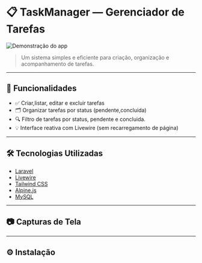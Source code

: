 

# 📋 TaskManager — Gerenciador de Tarefas
![Demonstração do app](https://media0.giphy.com/media/v1.Y2lkPTc5MGI3NjExMmx1ZjN6dmJqbTk3a21vczhtZXFpYTg4MzRrZWY5c29rdGlza3cwZyZlcD12MV9pbnRlcm5hbF9naWZfYnlfaWQmY3Q9Zw/qDQj6tO9V3Fas7fkkP/giphy.gif)

> Um sistema simples e eficiente para criação, organização e acompanhamento de tarefas.

---

## 🚀 Funcionalidades

- ✅ Criar,listar, editar e excluir tarefas
- 🗂️ Organizar tarefas por status (pendente,concluida)
- 🔍 Filtro de tarefas por status, pendente e concluida.
- 💡 Interface reativa com Livewire (sem recarregamento de página)

---

## 🛠️ Tecnologias Utilizadas

- [Laravel](https://laravel.com/) 
- [Livewire](https://livewire.laravel.com/) 
- [Tailwind CSS](https://tailwindcss.com/) 
- [Alpine.js](https://alpinejs.dev/) 
- [MySQL](https://www.mysql.com/) 
---



## 📷 Capturas de Tela

> 

---

## ⚙️ Instalação

```bash


